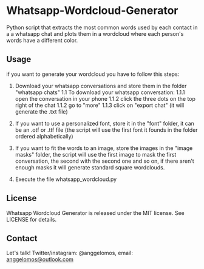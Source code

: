 # Whatsapp-Wordcloud-Generator
Python script that extracts the most common words used by each contact in a a whatsapp chat and plots them in a wordcloud where each person's words have a different color.

## Usage
if you want to generate your wordcloud you have to follow this steps:

1. Download your whatsapp conversations and store them in the folder "whatsapp chats"
1.1 To download your whatsapp conversation:
1.1.1  open the conversation in your phone
1.1.2 click the three dots on the top right of the chat
1.1.2 go to "more"
1.1.3 click on "export chat" (it will generate the .txt file)

2. If you want to use a personalized font, store it in the "font" folder, it can be an .otf or .ttf file (the script will use the first font it founds in the folder ordered alphabetically)

3. If you want to fit the words to an image, store the images in the "image masks" folder, the script will use the first image to mask the first conversation, the second with the second one and so on, if there aren't enough masks it will generate standard square wordclouds.

4. Execute the file whatsapp_wordcloud.py

## License
Whatsapp Wordcloud Generator is released under the MIT license. See LICENSE for details.

## Contact
Let's talk! Twitter/instagram: @anggelomos, email: anggelomos@outlook.com
